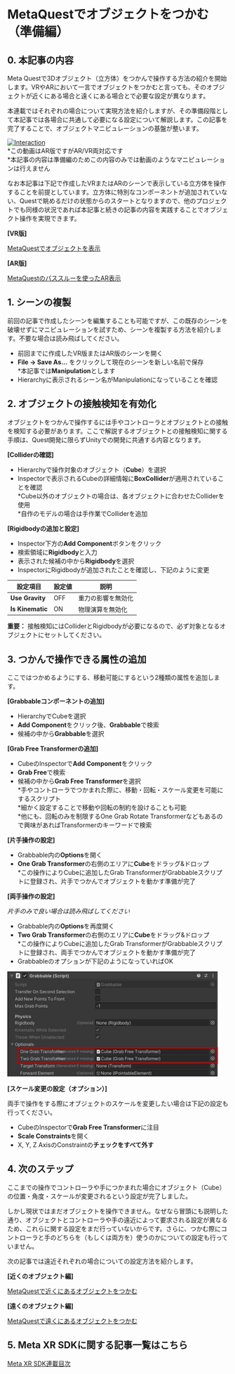 # MetaQuestでオブジェクトをつかむ（準備編）

## 0. 本記事の内容

Meta Questで3Dオブジェクト（立方体）をつかんで操作する方法の紹介を開始します。VRやARにおいて一言でオブジェクトをつかむと言っても、そのオブジェクトが近くにある場合と遠くにある場合とで必要な設定が異なります。

本連載ではそれぞれの場合について実現方法を紹介しますが、その準備段階として本記事では各場合に共通して必要になる設定について解説します。この記事を完了することで、オブジェクトマニピュレーションの基盤が整います。

[![Interaction](https://img.youtube.com/vi/tkSvItjgyuk/0.jpg)](https://www.youtube.com/watch?v=tkSvItjgyuk)  
*この動画はAR版ですがAR/VR両対応です  
*本記事の内容は準備編のためこの内容のみでは動画のようなマニピュレーションは行えません

なお本記事は下記で作成したVRまたはARのシーンで表示している立方体を操作することを前提としています。立方体に特別なコンポーネントが追加されていない、Questで眺めるだけの状態からのスタートとなりますので、他のプロジェクトでも同様の状況であれば本記事と続きの記事の内容を実践することでオブジェクト操作を実現できます。

**[VR版]**

[MetaQuestでオブジェクトを表示](2-quest-vr-object-display.md)

**[AR版]**

[MetaQuestのパススルーを使ったAR表示](3-quest-ar-passthrough.md)

## 1. シーンの複製

前回の記事で作成したシーンを編集することも可能ですが、この既存のシーンを破壊せずにマニピュレーションを試すため、シーンを複製する方法を紹介します。不要な場合は読み飛ばしてください。

- 前回までに作成したVR版またはAR版のシーンを開く
- **File -> Save As...** をクリックして現在のシーンを新しい名前で保存  
  *本記事では**Manipulation**とします
- Hierarchyに表示されるシーン名がManipulationになっていることを確認

## 2. オブジェクトの接触検知を有効化

オブジェクトをつかんで操作するには手やコントローラとオブジェクトとの接触を検知する必要があります。ここで解説するオブジェクトとの接触検知に関する手順は、Quest開発に限らずUnityでの開発に共通する内容となります。

**[Colliderの確認]**

- Hierarchyで操作対象のオブジェクト（**Cube**）を選択
- Inspectorで表示されるCubeの詳細情報に**BoxCollider**が適用されていることを確認  
  *Cube以外のオブジェクトの場合は、各オブジェクトに合わせたColliderを使用  
  *自作のモデルの場合は手作業でColliderを追加

**[Rigidbodyの追加と設定]**

- Inspector下方の**Add Component**ボタンをクリック
- 検索領域に**Rigidbody**と入力
- 表示された候補の中から**Rigidbody**を選択
- InspectorにRigidbodyが追加されたことを確認し、下記のように変更

| 設定項目 | 設定値 | 説明 |
|----------|--------|------|
| **Use Gravity** | OFF | 重力の影響を無効化 |
| **Is Kinematic** | ON | 物理演算を無効化 |

**重要：** 接触検知にはColliderとRigidbodyが必要になるので、必ず対象となるオブジェクトにセットしてください。

## 3. つかんで操作できる属性の追加

ここではつかめるようにする、移動可能にするという2種類の属性を追加します。

**[Grabbableコンポーネントの追加]**

- HierarchyでCubeを選択
- **Add Component**をクリック後、**Grabbable**で検索
- 候補の中から**Grabbable**を選択

**[Grab Free Transformerの追加]**

- CubeのInspectorで**Add Component**をクリック
- **Grab Free**で検索
- 候補の中から**Grab Free Transformer**を選択  
  *手やコントローラでつかまれた際に、移動・回転・スケール変更を可能にするスクリプト  
  *細かく設定することで移動や回転の制約を設けることも可能  
  *他にも、回転のみを制限するOne Grab Rotate Transformerなどもあるので興味があればTransformerのキーワードで検索

**[片手操作の設定]**

- Grabbable内の**Options**を開く
- **One Grab Transformer**の右側のエリアに**Cube**をドラッグ&ドロップ  
  *この操作によりCubeに追加したGrab TransformerがGrabbableスクリプトに登録され、片手でつかんでオブジェクトを動かす準備が完了

**[両手操作の設定]**

*片手のみで良い場合は読み飛ばしてください*

- Grabbable内の**Options**を再度開く
- **Two Grab Transformer**の右側のエリアに**Cube**をドラッグ&ドロップ  
  *この操作によりCubeに追加したGrab TransformerがGrabbableスクリプトに登録され、両手でつかんでオブジェクトを動かす準備が完了
- Grabbableのオプションが下記のようになっていればOK

![Grabbableオプション設定画面](https://github.com/TakashiYoshinaga/MetaXR-SDK-Samples/blob/materials/Documents/materials/5/00.jpg?raw=true)

**[スケール変更の設定（オプション）]**

両手で操作をする際にオブジェクトのスケールを変更したい場合は下記の設定も行ってください。

- CubeのInspectorで**Grab Free Transformer**に注目
- **Scale Constraints**を開く
- X, Y, Z AxisのConstraintの**チェックをすべて外す**

## 4. 次のステップ

ここまでの操作でコントローラや手につかまれた場合にオブジェクト（Cube）の位置・角度・スケールが変更されるという設定が完了しました。

しかし現状ではまだオブジェクトを操作できません。なぜなら冒頭にも説明した通り、オブジェクトとコントローラや手の遠近によって要求される設定が異なるため、これらに関する設定をまだ行っていないからです。さらに、つかむ際にコントローラと手のどちらを（もしくは両方を）使うのかについての設定も行っていません。

次の記事では遠近それぞれの場合についての設定方法を紹介します。

**[近くのオブジェクト編]**

[MetaQuestで近くにあるオブジェクトをつかむ](6-quest-near-object-grab.md)

**[遠くのオブジェクト編]**

[MetaQuestで遠くにあるオブジェクトをつかむ](7-quest-far-object-grab.md)

## 5. Meta XR SDKに関する記事一覧はこちら

[Meta XR SDK連載目次](0-main.md)
